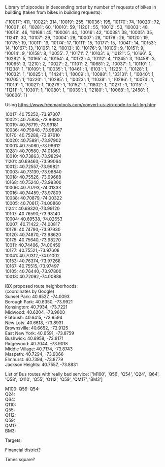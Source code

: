 
Library of zipcodes in descending order by number of requests of bikes in building (taken from bikes in building requests):

 {'10017': 411, '10022': 314, '10019': 255, '10036': 195, '10170': 74, '10020': 72, '10001': 61, '10281': 60, '10010': 59, '11201': 55, '10012': 53, '10003': 48, '10018': 46, '10168': 45, '10006': 44, '10016': 42, '10038': 38, '10005': 35, '11241': 30, '10107': 29, '10004': 28, '10007': 28, '10178': 26, '10120': 19, '10175': 19, '10011': 19, '10174': 17, '10111': 15, '10177': 15, '10041': 14, '10153': 14, '10167': 13, '10105': 12, '10013': 10, '10176': 9, '10106': 9, '10151': 9, '10014': 9, '10158': 8, '10055': 7, '10171': 7, '10103': 6, '10121': 5, '10166': 5, '10282': 5, '10165': 4, '10154': 4, '10172': 4, '10112': 4, '11245': 3, '10458': 3, '10065': 3, '2210': 2, '10027': 2, '11101': 2, '10681': 
2, '10037': 1, '10110': 1, '11238': 1, '10109': 1, '10035': 1, '10461': 1, '6103': 1, '11225': 1, '10128': 1, '10032': 1, '10025': 1, '11424': 1, '10009': 1, '10088': 1, '33131': 1, '10040': 1, '10705': 1, '10220': 1, '10285': 1, '10023': 1, '11038': 1, '10286': 1, '10074': 1, '11019': 1, '10021': 1, '10279': 1, '10152': 1, '11802': 1, '10271': 1, '10115': 1, '11211': 1, '10301': 1, '10080': 1, '10039': 1, '12180': 1, '10068': 1, '2458': 1, '60606': 1}


Using https://www.freemaptools.com/convert-us-zip-code-to-lat-lng.htm:  

10017: 40.75252,-73.97307  
10022: 40.75835,-73.96800  
10019: 40.76719,-73.99181  
10036: 40.75948,-73.98987  
10170: 40.75286,-73.97610  
10020: 40.75891,-73.97902  
10001: 40.75080,-73.99612  
10281: 40.70580,-74.01860  
10010: 40.73863,-73.98294  
11201: 40.69460,-73.99064  
10012: 40.72557,-73.99821  
10003: 40.73139,-73.98840  
10018: 40.75526,-73.99668  
10168: 40.75240,-73.98300  
10006: 40.70793,-74.01333  
10016: 40.74459,-73.97809  
10038: 40.70879,-74.00322  
10005: 40.70617,-74.00860  
11241: 40.69320,-73.99120  
10107: 40.76590,-73.98140  
10004: 40.69538,-74.02653  
10007: 40.71422,-74.00817  
10178: 40.74790,-73.97930  
10120: 40.74870,-73.98620  
10175: 40.75640,-73.98270  
10011: 40.74406,-74.00459    
10177: 40.75521,-73.97608  
10041: 40.70312,-74.01002  
10153: 40.76374,-73.97268  
10167: 40.75515,-73.97497  
10105: 40.76440,-73.97800  
10013: 40.72092,-74.00888  
  



IBX proposed route neighborhoods:   
(coordinates by Google)  
Sunset Park: 40.6527, -74.0093  
Borough Park: 40.6350, -73.9921   
Kensington: 40.7934, -73.7221  
Midwood: 40.6204, -73.9600    
Flatbush: 40.6415, -73.9594  
New Lots: 40.6618, -73.8931   
Brownsville: 40.6652, -73.9125  
East New York: 40.6591, -73.8759   
Bushwick: 40.6958, -73.9171   
Ridgewood: 40.7044, -73.9018     
Middle Village: 40.7174, -73.8743  
Maspeth: 40.7294, -73.9066    
Elmhurst: 40.7394, -73.8779   
Jackson Heights: 40.7557, -73.8831  


List of Bus routes with really bad service:
['M100', 'Q56', 'Q54', 'Q24', 'Q64', 'Q58', 'Q110', 'Q55', 'Q112', 'Q59', 'QM17', 'BM3']


M100: 
Q56: 
Q54:  
Q24:  
Q64:  
Q110:  
Q55:  
Q112:  
Q59:  
QM17:  
BM3:  




Targets:  

Financial district?

Times square?


